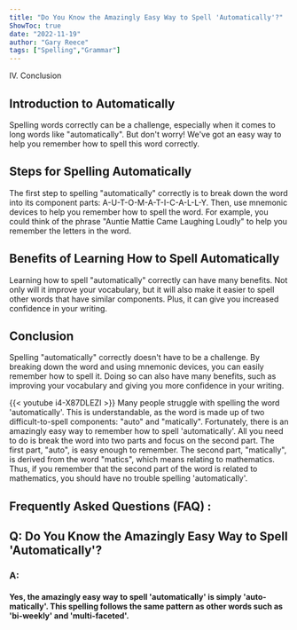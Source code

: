 ```yaml
---
title: "Do You Know the Amazingly Easy Way to Spell 'Automatically'?"
ShowToc: true 
date: "2022-11-19"
author: "Gary Reece" 
tags: ["Spelling","Grammar"]
---
```

IV. Conclusion

## Introduction to Automatically

Spelling words correctly can be a challenge, especially when it comes to long words like "automatically". But don't worry! We've got an easy way to help you remember how to spell this word correctly.

## Steps for Spelling Automatically

The first step to spelling "automatically" correctly is to break down the word into its component parts: A-U-T-O-M-A-T-I-C-A-L-L-Y. Then, use mnemonic devices to help you remember how to spell the word. For example, you could think of the phrase "Auntie Mattie Came Laughing Loudly" to help you remember the letters in the word.

## Benefits of Learning How to Spell Automatically

Learning how to spell "automatically" correctly can have many benefits. Not only will it improve your vocabulary, but it will also make it easier to spell other words that have similar components. Plus, it can give you increased confidence in your writing.

## Conclusion

Spelling "automatically" correctly doesn't have to be a challenge. By breaking down the word and using mnemonic devices, you can easily remember how to spell it. Doing so can also have many benefits, such as improving your vocabulary and giving you more confidence in your writing.

{{< youtube i4-X87DLEZI >}} 
Many people struggle with spelling the word 'automatically'. This is understandable, as the word is made up of two difficult-to-spell components: "auto" and "matically". Fortunately, there is an amazingly easy way to remember how to spell 'automatically'. All you need to do is break the word into two parts and focus on the second part. The first part, "auto", is easy enough to remember. The second part, "matically", is derived from the word "matics", which means relating to mathematics. Thus, if you remember that the second part of the word is related to mathematics, you should have no trouble spelling 'automatically'.

## Frequently Asked Questions (FAQ) :
<h2>Q: Do You Know the Amazingly Easy Way to Spell 'Automatically'?</h2>

<h3>A:</h3>

<h4>Yes, the amazingly easy way to spell 'automatically' is simply 'auto-matically'. This spelling follows the same pattern as other words such as 'bi-weekly' and 'multi-faceted'.</h4>





